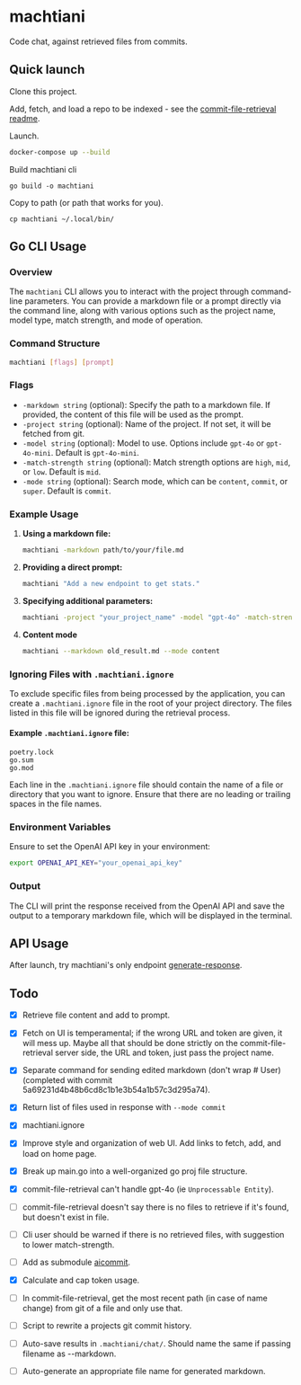 # machtiani

Code chat, against retrieved files from commits.

## Quick launch

Clone this project.

Add, fetch, and load a repo to be indexed - see the [commit-file-retrieval readme](machtiani-commit-file-retrieval/README.md).

Launch.

```bash
docker-compose up --build
```

Build machtiani cli

```
go build -o machtiani
```

Copy to path (or path that works for you).

```
cp machtiani ~/.local/bin/
```

## Go CLI Usage

### Overview

The `machtiani` CLI allows you to interact with the project through command-line parameters. You can provide a markdown file or a prompt directly via the command line, along with various options such as the project name, model type, match strength, and mode of operation.

### Command Structure

```bash
machtiani [flags] [prompt]
```

### Flags
- `-markdown string` (optional): Specify the path to a markdown file. If provided, the content of this file will be used as the prompt.
- `-project string` (optional): Name of the project. If not set, it will be fetched from git.
- `-model string` (optional): Model to use. Options include `gpt-4o` or `gpt-4o-mini`. Default is `gpt-4o-mini`.
- `-match-strength string` (optional): Match strength options are `high`, `mid`, or `low`. Default is `mid`.
- `-mode string` (optional): Search mode, which can be `content`, `commit`, or `super`. Default is `commit`.

### Example Usage

1. **Using a markdown file:**
   ```bash
   machtiani -markdown path/to/your/file.md
   ```

2. **Providing a direct prompt:**
   ```bash
   machtiani "Add a new endpoint to get stats."
   ```

3. **Specifying additional parameters:**
   ```bash
   machtiani -project "your_project_name" -model "gpt-4o" -match-strength "high" -mode "commit" "Add a new endpoint to get stats."
   ```

4. **Content mode**
   ```bash
   machtiani --markdown old_result.md --mode content
   ```

### Ignoring Files with `.machtiani.ignore`

To exclude specific files from being processed by the application, you can create a `.machtiani.ignore` file in the root of your project directory. The files listed in this file will be ignored during the retrieval process.

#### Example `.machtiani.ignore` file:
```
poetry.lock
go.sum
go.mod
```

Each line in the `.machtiani.ignore` file should contain the name of a file or directory that you want to ignore. Ensure that there are no leading or trailing spaces in the file names.

### Environment Variables

Ensure to set the OpenAI API key in your environment:
```bash
export OPENAI_API_KEY="your_openai_api_key"
```

### Output

The CLI will print the response received from the OpenAI API and save the output to a temporary markdown file, which will be displayed in the terminal.

## API Usage

After launch, try machtiani's only endpoint [generate-response](http://localhost:5071/docs#/default/generate_response_generate_response_post).

## Todo

- [x] Retrieve file content and add to prompt.
- [x] Fetch on UI is temperamental; if the wrong URL and token are given, it will mess up. Maybe all that should be done strictly on the commit-file-retrieval server side, the URL and token, just pass the project name.
- [x] Separate command for sending edited markdown (don't wrap # User) (completed with commit 5a69231d4b48b6cd8c1b1e3b54a1b57c3d295a74).
- [x] Return list of files used in response with `--mode commit`
- [x] machtiani.ignore
- [x] Improve style and organization of web UI. Add links to fetch, add, and load on home page.
- [x] Break up main.go into a well-organized go proj file structure.
- [x] commit-file-retrieval can't handle gpt-4o (ie `Unprocessable Entity`).
- [ ] commit-file-retrieval doesn't say there is no files to retrieve if it's found, but doesn't exist in file.
- [ ] Cli user should be warned if there is no retrieved files, with suggestion to lower match-strength.
- [ ] Add as submodule [aicommit](https://chatgpt.com/share/7f3871ea-b125-41fc-8fdc-2d817e70030d).
- [x] Calculate and cap token usage.
- [ ] In commit-file-retrieval, get the most recent path (in case of name change) from git of a file and only use that.
- [ ] Script to rewrite a projects git commit history.
- [ ] Auto-save results in `.machtiani/chat/`. Should name the same if passing filename as --markdown.
- [ ] Auto-generate an appropriate file name for generated markdown.

